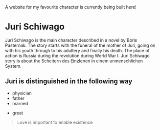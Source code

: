 A website for my favourite character is currently being built here!
# Juri Schiwago
Juri Schiwago is the main character described in a novel by Boris Pasternak. The story starts with the funeral of the mother of Juri, going on with his youth through to his adultery and finally his death. The place of action is Russia during the revolution during World War I. Juri Schiwago story is about the Scheitern des Einzlenen in einem unmenschlichen System.
## Juri is distinguished in the following way
* physician
* father
* married
+ great
> Love is important to enable existence